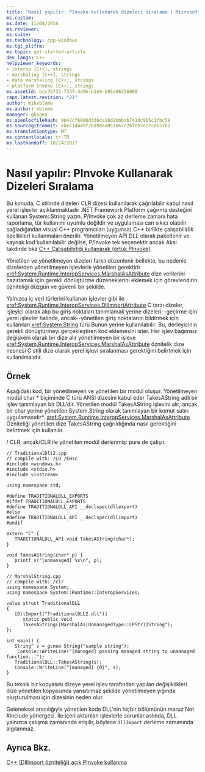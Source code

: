 ```yaml
---
title: "Nasıl yapılır: PInvoke kullanarak dizeleri sıralama | Microsoft Docs"
ms.custom: 
ms.date: 11/04/2016
ms.reviewer: 
ms.suite: 
ms.technology: cpp-windows
ms.tgt_pltfrm: 
ms.topic: get-started-article
dev_langs: C++
helpviewer_keywords:
- interop [C++], strings
- marshaling [C++], strings
- data marshaling [C++], strings
- platform invoke [C++], strings
ms.assetid: bcc75733-7337-4d9b-b1e9-b95a98256088
caps.latest.revision: "21"
author: mikeblome
ms.author: mblome
manager: ghogen
ms.openlocfilehash: 0047c76000d336ce18d2bbbab741dc965c1fbc59
ms.sourcegitcommit: ebec1d449f2bd98aa851667c2bfeb7e27ce657b2
ms.translationtype: MT
ms.contentlocale: tr-TR
ms.lasthandoff: 10/24/2017
---
```

# <a name="how-to-marshal-strings-using-pinvoke"></a>Nasıl yapılır: PInvoke Kullanarak Dizeleri Sıralama
Bu konuda, C stilinde dizeleri CLR dizesi kullanılarak çağrılabilir kabul nasıl yerel işlevler açıklanmaktadır .NET Framework Platform çağırma desteğini kullanan System::String yazın. P/Invoke çok az derleme zamanı hata raporlama, tür kullanımı uyumlu değildir ve uygulaması can sıkıcı olabilir sağladığından visual C++ programcıları (uygunsa) C++ birlikte çalışabilirlik özellikleri kullanmaları önerilir. Yönetilmeyen API DLL olarak paketlenir ve kaynak kod kullanılabilir değilse, P/Invoke tek seçenektir ancak Aksi takdirde bkz [C++ Çalışabilirliği kullanarak (örtük PInvoke)](../dotnet/using-cpp-interop-implicit-pinvoke.md).  
  
 Yönetilen ve yönetilmeyen dizeleri farklı düzenlenir bellekte, bu nedenle dizelerden yönetilmeyen işlevlerle yönetilen gerektirir <xref:System.Runtime.InteropServices.MarshalAsAttribute> dize verilerini hazırlamak için gerekli dönüştürme düzeneklerini eklemek için görevlendirin özniteliği düzgün ve güvenli bir şekilde.  
  
 Yalnızca iç veri türlerini kullanan işlevler gibi ile <xref:System.Runtime.InteropServices.DllImportAttribute> C tarzı dizeler, işleyici olarak alıp bu giriş noktaları tanımlamak yerine dizeleri--geçirme için yerel işlevler halinde, ancak--yönetilen giriş noktalarını bildirmek için kullanılan <xref:System.String> türü Bunun yerine kullanılabilir. Bu, derleyicinin gerekli dönüştürmeyi gerçekleştiren kod eklemesini ister. Her işlev bağımsız değişkeni olarak bir dize alır yönetilmeyen bir işleve <xref:System.Runtime.InteropServices.MarshalAsAttribute> öznitelik dize nesnesi C stili dize olarak yerel işlevi sıralanması gerektiğini belirtmek için kullanılmalıdır.  
  
## <a name="example"></a>Örnek  
 Aşağıdaki kod, bir yönetilmeyen ve yönetilen bir modül oluşur. Yönetilmeyen modül char * biçiminde C türü ANSI dizesini kabul eder TakesAString adlı bir işlev tanımlayan bir DLL'dir. Yönetilen modül TakesAString işlevini alır, ancak bir char yerine yönetilen System.String olarak tanımlayan bir komut satırı uygulamasıdır\*. <xref:System.Runtime.InteropServices.MarshalAsAttribute> Özniteliği yönetilen dize TakesAString çağrıldığında nasıl gerektiğini belirtmek için kullanılır.  
  
 / CLR, ancak/CLR ile yönetilen modül derlenmiş: pure de çalışır.  
  
```  
// TraditionalDll2.cpp  
// compile with: /LD /EHsc  
#include <windows.h>  
#include <stdio.h>  
#include <iostream>  
  
using namespace std;  
  
#define TRADITIONALDLL_EXPORTS  
#ifdef TRADITIONALDLL_EXPORTS  
#define TRADITIONALDLL_API __declspec(dllexport)  
#else  
#define TRADITIONALDLL_API __declspec(dllimport)  
#endif  
  
extern "C" {  
   TRADITIONALDLL_API void TakesAString(char*);  
}  
  
void TakesAString(char* p) {  
   printf_s("[unmanaged] %s\n", p);  
}  
```  
  
```  
// MarshalString.cpp  
// compile with: /clr  
using namespace System;  
using namespace System::Runtime::InteropServices;  
  
value struct TraditionalDLL  
{  
   [DllImport("TraditionalDLL2.dll")]  
      static public void   
      TakesAString([MarshalAs(UnmanagedType::LPStr)]String^);  
};  
  
int main() {  
   String^ s = gcnew String("sample string");  
    Console::WriteLine("[managed] passing managed string to unmanaged function...");  
   TraditionalDLL::TakesAString(s);  
   Console::WriteLine("[managed] {0}", s);  
}  
```  
  
 Bu teknik bir kopyasını dizeye yerel işlev tarafından yapılan değişiklikleri dize yönetilen kopyasında yansıtılmaz şekilde yönetilmeyen yığında oluşturulması için dizesinin neden olur.  
  
 Geleneksel aracılığıyla yönetilen koda DLL'nin hiçbir bölümünün maruz Not #include yönergesi. İle içeri aktarılan işlevlerle sorunlar aslında, DLL yalnızca çalışma zamanında erişilir, böylece `DllImport` derleme zamanında algılanmaz.  
  
## <a name="see-also"></a>Ayrıca Bkz.  
 [C++ (DllImport özniteliği) açık PInvoke kullanma](../dotnet/using-explicit-pinvoke-in-cpp-dllimport-attribute.md)